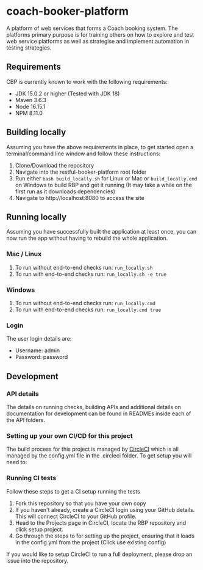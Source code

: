 # coach-booker-platform
A platform of web services that forms a Coach booking system. The platforms primary purpose is for  training others on how to explore and test web service platforms as well as strategise and implement automation in testing strategies.

## Requirements
CBP is currently known to work with the following requirements:

- JDK 15.0.2 or higher (Tested with JDK 18)
- Maven 3.6.3
- Node 16.15.1
- NPM 8.11.0

## Building locally

Assuming you have the above requirements in place, to get started open a terminal/command line window and follow these instructions:

1. Clone/Download the repository
2. Navigate into the restful-booker-platform root folder
3. Run either ```bash build_locally.sh``` for Linux or Mac or ```build_locally.cmd``` on Windows to build RBP and get it running (It may take a while on the first run as it downloads dependencies)
4. Navigate to http://localhost:8080 to access the site

## Running locally

Assuming you have successfully built the application at least once, you can now run the app without having to rebuild the whole application.

### Mac / Linux
1. To run without end-to-end checks run: ```run_locally.sh```
2. To run with end-to-end checks run: ```run_locally.sh -e true```

### Windows
1. To run without end-to-end checks run: ```run_locally.cmd```
2. To run with end-to-end checks run: ```run_locally.cmd true```

### Login
The user login details are:
* Username: admin
* Password: password

## Development

### API details

The details on running checks, building APIs and additional details on documentation for development can be found in READMEs inside each of the API folders.

### Setting up your own CI/CD for this project 

The build process for this project is managed by [CircleCI](https://circleci.com/) which is all managed by the config.yml file in the .circleci folder. To get setup you will need to:

### Running CI tests

Follow these steps to get a CI setup running the tests 

1. Fork this repository so that you have your own copy
2. If you haven't already, create a CircleCI login using your GitHub details. This will connect CircleCI to your GitHub profile.
3. Head to the Projects page in CircleCI, locate the RBP repository and click setup project. 
4. Go through the steps to for setting up the project, ensuring that it loads in the config.yml from the project (Click use existing config)

If you would like to setup CircleCI to run a full deployment, please drop an issue into the repository.  
